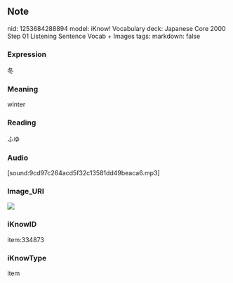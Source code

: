 ## Note
nid: 1253684288894
model: iKnow! Vocabulary
deck: Japanese Core 2000 Step 01 Listening Sentence Vocab + Images
tags: 
markdown: false

### Expression
冬

### Meaning
winter

### Reading
ふゆ

### Audio
[sound:9cd97c264acd5f32c13581dd49beaca6.mp3]

### Image_URI
<!DOCTYPE html>
<title></title>
<img src="77b8bbcda36b7fd6e417f75d45443fa1.jpg">



### iKnowID
item:334873

### iKnowType
item
